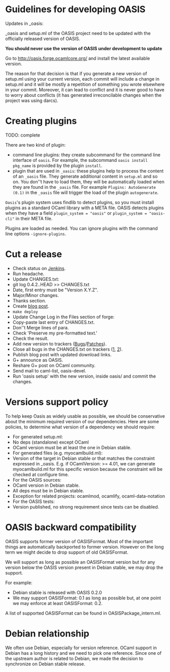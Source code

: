 
Guidelines for developing OASIS
===========================

Updates in _oasis:

_oasis and setup.ml of the OASIS project need to be updated with the officially
released version of OASIS.

__You should never use the version of OASIS under development to update__

Go to http://oasis.forge.ocamlcore.org/ and install the latest available
version.

The reason for that decision is that if you generate a new version of setup.ml
using your current version, each commit will include a change in setup.ml and
it will be mostly a repetition of something you wrote elsewhere in your commit.
Moreover, it can lead to conflict and it is never good to have to worry about
conflicts (it has generated irreconcilable changes when the project was using
darcs).


Creating plugins
================

TODO: complete

There are two kind of plugin:

 * command line plugins: they create subcommand for the command line interface
   of `oasis`. For example, the subcommand `oasis install pkg_name` is provided
   by the plugin `install`.
 * plugin that are used in `_oasis`: these plugins help to process the content
   of an `_oasis` file. They generate additional content in `setup.ml` and so on.
   You don''t have to load them, they will be automatically loaded when they are
   found in the `_oasis` file. For example `Plugins: AutoGenerate (0.1)` in the
   `_oasis` file will trigger the load of the plugin `autogenerate`.

`Oasis`'s plugin system uses findlib to detect plugins, so you must install
plugins as a standard OCaml library with a META file. OASIS detects plugins when
they have a field `plugin_system = "oasis"` or `plugin_system = "oasis-cli"` in
their META file.

Plugins are loaded as needed. You can ignore plugins with the command line options
`-ignore-plugins`.

Cut a release
=============

 * Check status on [Jenkins][jenkins].
 * Run headache.
 * Update CHANGES.txt:
  * git log 0.4.2..HEAD >> CHANGES.txt
  * Date, first entry must be "Version X.Y.Z".
  * Major/Minor changes.
  * Thanks section.
 * Create [blog post][blog-post].
 * `make deploy`
 * Update Change Log in the Files section of forge:
  * Copy-paste last entry of CHANGES.txt.
  * Don''t Merge lines of para.
  * Check 'Preserve my pre-formatted text.'
  * Check the result.
 * Add new version to trackers ([Bugs][bugs-version]/[Patches][patches-version]).
 * Close all bugs in the CHANGES.txt on trackers ([1][bugs], [2][patches]).
 * Publish blog post with updated download links.
 * G+ announce as OASIS.
 * Reshare G+ post on OCaml community.
 * Send mail to caml-list, oasis-devel.
 * Run 'oasis setup' with the new version, inside oasis/ and commit the changes.

 [jenkins]: http://deci.ovh.le-gall.net:8080/job/ocaml-oasis/
 [blog-post]: http://le-gall.net/sylvain+violaine/blog/admin/posts.php
 [bugs-version]: https://forge.ocamlcore.org/tracker/admin/index.php?add_opt=1&boxid=995&group_id=54&atid=291
 [patches-version]: https://forge.ocamlcore.org/tracker/admin/index.php?add_opt=1&boxid=1007&group_id=54&atid=293
 [bugs]: https://forge.ocamlcore.org/tracker/?atid=291&group_id=54&func=browse
 [patches]: https://forge.ocamlcore.org/tracker/?atid=293&group_id=54&func=browse


Versions support policy
=======================

To help keep Oasis as widely usable as possible, we should be conservative about
the minimum required version of our dependencies. Here are some policies, to
determine what version of a dependency we should require:

 * For generated setup.ml:
  * No deps (standalone) except OCaml
  * OCaml version must be at least the one in Debian stable.
 * For generated files (e.g. myocamlbuild.ml):
  * Version of the target in Debian stable or that matches the constraint
    expressed in _oasis. E.g. if OCamlVersion: >= 4.01, we can generate
    myocamlbuild.ml for this specific version because the constraint will be
    checked at configure time.
 * For the OASIS sources:
  * OCaml version in Debian stable.
  * All deps must be in Debian stable.
  * Exception for related projects: ocamlmod, ocamlify, ocaml-data-notation
 * For the OASIS tests:
  * Version published, no strong requirement since tests can be disabled.


OASIS backward compatibility
============================

OASIS supports former version of OASISFormat. Most of the important things are
automatically backported to former version. However on the long term we might
decide to drop support of old OASISFormat.

We will support as long as possible an OASISFormat version but for any version
below the OASIS version present in Debian stable, we may drop the support.

For example:
 * Debian stable is released with OASIS 0.2.0
 * We may support OASISFormat: 0.1 as long as possible but, at one point we may
   enforce at least OASISFormat: 0.2.

A list of supported OASISFormat can be found in OASISPackage_intern.ml.

Debian relationship
===================

We often use Debian, especially for version reference. OCaml support in Debian
has a long history and we need to pick one reference. Since one of the upstream
author is related to Debian, we made the decision to synchronize on Debian
stable release.
